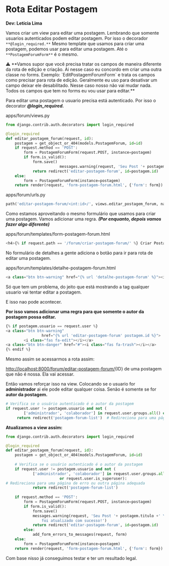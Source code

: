 # **Rota Editar Postagem**

**Dev: Letícia Lima**

Vamos criar um view para editar uma postagem. Lembrando que somente usuarios autenticados podem editar postagem. Por isso o decorador `**@login_required.**` Mesmo template que usamos para criar uma postagem, podemos usar para editar uma postagem. Até o `**PostagemForumForm**` é o mesmo. 

<aside>
⚠️ **Vamos supor que você precisa tratar os campos de maneira diferente da rota de edição e criação. Ai nesse caso eu concordo em criar uma outra classe no forms. 
Exemplo: `EditPostagemForumForm`  e trata os campos como precisar para rota de edição. Geralmente eu uso para desativar um campo deixar ele desabilitado.
Nesse caso nosso não vai mudar nada. Todos os campos que tem no forms eu vou usar para editar.**

</aside>

Para editar uma postagem o usuario precisa está autenticado. Por isso o decorator ***@login_required.***

apps/forum/views.py

```python
from django.contrib.auth.decorators import login_required

@login_required
def editar_postagem_forum(request, id):
    postagem = get_object_or_404(models.PostagemForum, id=id)
    if request.method == 'POST':
        form = PostagemForumForm(request.POST, instance=postagem)
        if form.is_valid():
            form.save()
						messages.warning(request, 'Seu Post '+ postagem.titulo +' foi atualizado com sucesso!')
            return redirect('editar-postagem-forum', id=postagem.id)
    else:
        form = PostagemForumForm(instance=postagem)
    return render(request, 'form-postagem-forum.html', {'form': form})
```

apps/forum/urls.py

```python
path('editar-postagem-forum/<int:id>/', views.editar_postagem_forum, name='editar-postagem-forum'),
```

Como estamos aproveitando o mesmo formulário que usamos para criar uma postagem. Vamos adicionar uma regra. ***(Por enquanto, depois vamos fazer algo diferente)***

apps/forum/templates/form-postagem-forum.html

```python
<h4>{% if request.path == '/forum/criar-postagem-forum/' %} Criar Postagem {% else %} Editar Postagem {% endif %} </h4>
```

No formulário de detalhes a gente adiciona o botão para ir para rota de editar uma postagem.

apps/forum/templates/detalhe-postagem-forum.html

```python
<a class="btn btn-warning" href="{% url 'detalhe-postagem-forum' %}"><i class="fas fa-edit"></i></a>
```

Só que tem um problema, do jeito que está mostrando a tag qualquer usuario vai tentar editar a postagem. 

E isso nao pode acontecer. 

**Por isso vamos adicionar uma regra para que somente o autor da postagem possa editar.**

```python
{% if postagem.usuario == request.user %}
<a class="btn btn-warning" 
				href="{% url 'editar-postagem-forum' postagem.id %}">
		<i class="fas fa-edit"></i></a>  
<a class="btn btn-danger" href="#"><i class="fas fa-trash"></i></a>  
{% endif %}
```

Mesmo assim se acessarmos a rota assim:

[http://localhost:8000/forum/editar-postagem-forum/](http://localhost:8000/forum/editar-postagem-forum/5/){ID} de uma postagem que não é nossa. Ela vai acessar. 

Então vamos reforçar isso na view. Colocando se o usuario for **administrador** ai ele pode editar qualquer coisa. Senão é somente se for **autor da postagem.**

```python
# Verifica se o usuário autenticado é o autor da postagem
if request.user != postagem.usuario and not (
        ['administrador', 'colaborador'] in request.user.groups.all() or request.user.is_superuser):
	 return redirect('postagem-forum-list')  # Redireciona para uma página de erro ou outra página adequada
```

**Atualizamos a view assim:**

```python
from django.contrib.auth.decorators import login_required

@login_required
def editar_postagem_forum(request, id):
    postagem = get_object_or_404(models.PostagemForum, id=id)
    
    # Verifica se o usuário autenticado é o autor da postagem
    if request.user != postagem.usuario and not (
            ['administrador', 'colaborador'] in request.user.groups.all() 
						or request.user.is_superuser):
# Redireciona para uma página de erro ou outra página adequada
            return redirect('postagem-forum-list')  
    
    if request.method == 'POST':
        form = PostagemForumForm(request.POST, instance=postagem)
        if form.is_valid():
            form.save()
            messages.warning(request, 'Seu Post '+ postagem.titulo +' \
                foi atualizado com sucesso!')
            return redirect('editar-postagem-forum', id=postagem.id)
        else:
            add_form_errors_to_messages(request, form)
    else:
        form = PostagemForumForm(instance=postagem)
    return render(request, 'form-postagem-forum.html', {'form': form})
```

Com base nisso já conseguimos testar e ter um resultado legal.